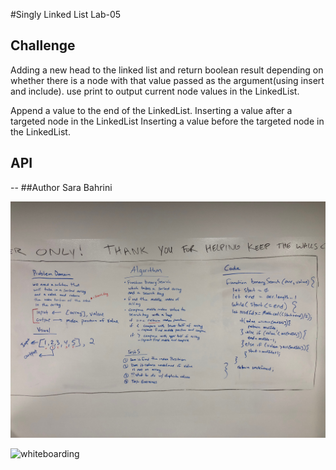 #Singly Linked List
Lab-05

## Challenge
 Adding a new head to the linked list and return boolean result depending on whether there is a node with that value passed as the argument(using insert and include). use print to output current node values in the LinkedList.

 Append a value to the end of the LinkedList.
 Inserting a value after a targeted node in the LinkedList 
 Inserting a value before the targeted node in the LinkedList.

## API
--
##Author
Sara Bahrini


![whiteboarding](https://raw.githubusercontent.com/sarabahrini/data-structures-and-algorithms/master/assets/Image%20from%20iOS%20(9).jpg)

![whiteboarding](https://raw.githubusercontent.com/sarabahrini/data-structures-and-algorithms/master/assets/Image%20from%20iOS%20(10).jpg)


